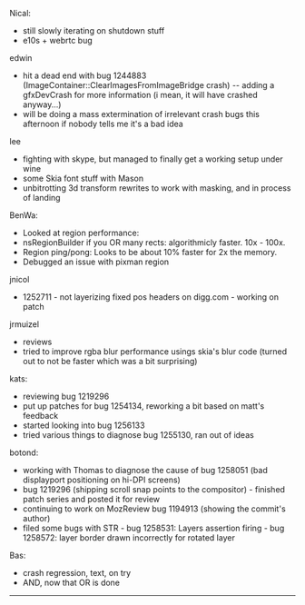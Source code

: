 Nical:
* still slowly iterating on shutdown stuff
* e10s + webrtc bug



edwin
* hit a dead end with bug 1244883 (ImageContainer::ClearImagesFromImageBridge crash) -- adding a gfxDevCrash for more information (i mean, it will have crashed anyway...)
* will be doing a mass extermination of irrelevant crash bugs this afternoon if nobody tells me it's a bad idea



lee
* fighting with skype, but managed to finally get a working setup under wine
* some Skia font stuff with Mason
* unbitrotting 3d transform rewrites to work with masking, and in process of landing



BenWa:
* Looked at region performance:
* nsRegionBuilder if you OR many rects: algorithmicly faster. 10x - 100x.
* Region ping/pong: Looks to be about 10% faster for 2x the memory.
* Debugged an issue with pixman region



jnicol
* 1252711 - not layerizing fixed pos headers on digg.com - working on patch



jrmuizel
* reviews
* tried to improve rgba blur performance usings skia's blur code (turned out to not be faster which was a bit surprising)



kats:
* reviewing bug 1219296
* put up patches for bug 1254134, reworking a bit based on matt's feedback
* started looking into bug 1256133
* tried various things to diagnose bug 1255130, ran out of ideas



botond:
  - working with Thomas to diagnose the cause of bug 1258051 (bad displayport positioning on hi-DPI screens)
  - bug 1219296 (shipping scroll snap points to the compositor)
          - finished patch series and posted it for review
  - continuing to work on MozReview bug 1194913 (showing the commit's author)
  - filed some bugs with STR
          - bug 1258531: Layers assertion firing
          - bug 1258572: layer border drawn incorrectly for rotated layer



Bas:
* crash regression, text, on try
* AND, now that OR is done

________________


